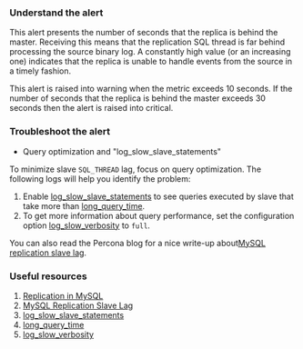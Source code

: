 ### Understand the alert

This alert presents the number of seconds that the replica is behind the master. Receiving this means that the replication SQL thread is far behind processing the source binary log. A constantly high value (or an increasing one) indicates that the replica is unable to handle events from the source in a timely fashion.

This alert is raised into warning when the metric exceeds 10 seconds. If the number of seconds that the replica is behind the master exceeds 30 seconds then the alert is raised into critical.


### Troubleshoot the alert

- Query optimization and "log_slow_slave_statements"

To minimize slave `SQL_THREAD` lag, focus on query optimization. The following logs will help you identify the problem:
1. Enable [log_slow_slave_statements](https://dev.mysql.com/doc/refman/8.0/en/replication-options-replica.html#sysvar_log_slow_slave_statements) to see queries executed by slave that take more than [long_query_time](https://dev.mysql.com/doc/refman/8.0/en/server-system-variables.html#sysvar_long_query_time). 
2. To get more information about query performance, set the configuration option [log_slow_verbosity](https://www.percona.com/doc/percona-server/5.1/diagnostics/slow_extended.html?id=percona-server:features:slow_extended_51&redirect=2#log_slow_verbosity) to `full`.
 
You can also read the Percona blog for a nice write-up about[MySQL replication slave lag](https://www.percona.com/blog/2014/05/02/how-to-identify-and-cure-mysql-replication-slave-lag/). 

### Useful resources

1. [Replication in MySQL](
   https://www.digitalocean.com/community/tutorials/how-to-set-up-replication-in-mysql)
2. [MySQL Replication Slave Lag](
   https://www.percona.com/blog/2014/05/02/how-to-identify-and-cure-mysql-replication-slave-lag/)
3. [log_slow_slave_statements](
   https://dev.mysql.com/doc/refman/8.0/en/replication-options-replica.html#sysvar_log_slow_slave_statements)
4. [long_query_time](
   https://dev.mysql.com/doc/refman/8.0/en/server-system-variables.html#sysvar_long_query_time)
5. [log_slow_verbosity](
   https://www.percona.com/doc/percona-server/5.1/diagnostics/slow_extended.html?id=percona-server:features:slow_extended_51&redirect=2#log_slow_verbosity)

